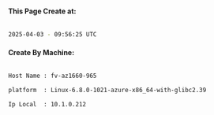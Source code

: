 
   
#### This Page Create at:

```bash

2025-04-03 - 09:56:25 UTC

```

#### Create By Machine:

```bash

Host Name : fv-az1660-965

platform  : Linux-6.8.0-1021-azure-x86_64-with-glibc2.39

Ip Local  : 10.1.0.212

```

